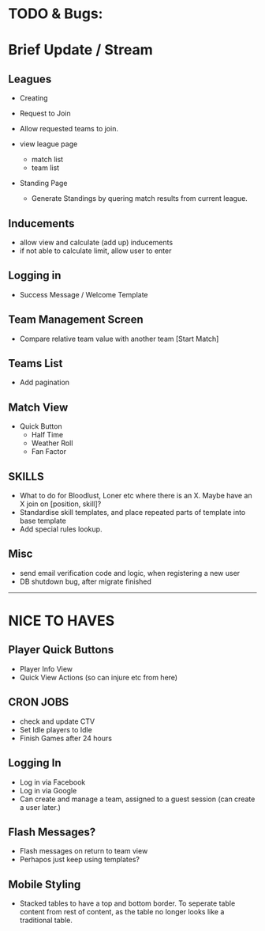 
# TODO & Bugs: 

# Brief Update / Stream

## Leagues
- Creating
- Request to Join
- Allow requested teams to join.

- view league page
  - match list
  - team list

- Standing Page
  - Generate Standings by quering match results from current league.


## Inducements
- allow view and calculate (add up) inducements
- if not able to calculate limit, allow user to enter

## Logging in
- Success Message / Welcome Template

## Team Management Screen
- Compare relative team value with another team [Start Match]

## Teams List
- Add pagination

## Match View
- Quick Button
  - Half Time
  - Weather Roll
  - Fan Factor

## SKILLS
- What to do for Bloodlust, Loner etc where there is an X. Maybe have an X join on [position, skill]?
- Standardise skill templates, and place repeated parts of template into base template
- Add special rules lookup.

## Misc
- send email verification code and logic, when registering a new user
- DB shutdown bug, after migrate finished

---------------------------------------------------------------------------------------
# NICE TO HAVES

## Player Quick Buttons
- Player Info View
- Quick View Actions (so can injure etc from here)

## CRON JOBS
- check and update CTV
- Set Idle players to Idle
- Finish Games after 24 hours

## Logging In
- Log in via Facebook
- Log in via Google
- Can create and manage a team, assigned to a guest session (can create a user later.)

## Flash Messages?
- Flash messages on return to team view
- Perhapos just keep using templates?

## Mobile Styling
- Stacked tables to have a top and bottom border. To seperate table content from rest of content, as the table no longer looks like a traditional table.
